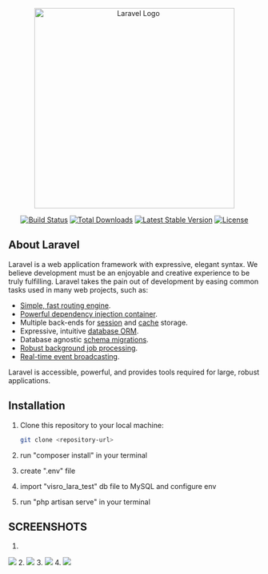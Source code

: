 <p align="center"><a href="https://laravel.com" target="_blank"><img src="https://raw.githubusercontent.com/laravel/art/master/logo-lockup/5%20SVG/2%20CMYK/1%20Full%20Color/laravel-logolockup-cmyk-red.svg" width="400" alt="Laravel Logo"></a></p>

<p align="center">
<a href="https://github.com/laravel/framework/actions"><img src="https://github.com/laravel/framework/workflows/tests/badge.svg" alt="Build Status"></a>
<a href="https://packagist.org/packages/laravel/framework"><img src="https://img.shields.io/packagist/dt/laravel/framework" alt="Total Downloads"></a>
<a href="https://packagist.org/packages/laravel/framework"><img src="https://img.shields.io/packagist/v/laravel/framework" alt="Latest Stable Version"></a>
<a href="https://packagist.org/packages/laravel/framework"><img src="https://img.shields.io/packagist/l/laravel/framework" alt="License"></a>
</p>

## About Laravel

Laravel is a web application framework with expressive, elegant syntax. We believe development must be an enjoyable and creative experience to be truly fulfilling. Laravel takes the pain out of development by easing common tasks used in many web projects, such as:

- [Simple, fast routing engine](https://laravel.com/docs/routing).
- [Powerful dependency injection container](https://laravel.com/docs/container).
- Multiple back-ends for [session](https://laravel.com/docs/session) and [cache](https://laravel.com/docs/cache) storage.
- Expressive, intuitive [database ORM](https://laravel.com/docs/eloquent).
- Database agnostic [schema migrations](https://laravel.com/docs/migrations).
- [Robust background job processing](https://laravel.com/docs/queues).
- [Real-time event broadcasting](https://laravel.com/docs/broadcasting).

Laravel is accessible, powerful, and provides tools required for large, robust applications.

## Installation

1. Clone this repository to your local machine:

   ```bash
   git clone <repository-url>
2. run "composer install" in your terminal
   
4. create ".env" file
   
5. import "visro_lara_test" db file to MySQL and configure env

6. run "php artisan serve" in your terminal

## SCREENSHOTS
1.
<img src="https://github.com/IshanMadhawa96/visiro_test/blob/master/Screenshot%202024-01-30%20115955.png?raw=true">
2.
<img src="https://github.com/IshanMadhawa96/visiro_test/blob/master/Screenshot%202024-01-30%20120027.png?raw=true">
3.
<img src="https://github.com/IshanMadhawa96/visiro_test/blob/master/Screenshot%202024-01-30%20120047.png?raw=true">
4.
<img src="https://github.com/IshanMadhawa96/visiro_test/blob/master/Screenshot%202024-01-30%20120132.png?raw=true">

